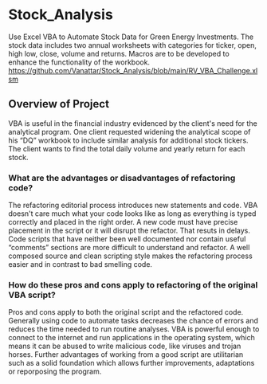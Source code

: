 # Stock_Analysis
Use Excel VBA to Automate Stock Data for Green Energy Investments. The stock data includes two annual worksheets with categories for ticker, open, high low, close, volume and returns. Macros are to be developed to enhance the functionality of the workbook.
https://github.com/Vanattar/Stock_Analysis/blob/main/RV_VBA_Challenge.xlsm
## Overview of Project
VBA is useful in the financial industry evidenced by the client's need for the analytical program. One client requested widening the analytical scope of his “DQ” workbook to include similar analysis for additional stock tickers. The client wants to find the total daily volume and yearly return for each stock.
### What are the advantages or disadvantages of refactoring code?
The refactoring editorial process introduces new statements and code. VBA doesn't care much what your code looks like as long as everything is typed correctly and placed in the right order. A new code must have precise placement in the script or it will disrupt the refactor. That resuts in delays. Code scripts that have neither been well documented nor contain useful “comments” sections are more difficult to understand and refactor. A well composed source and clean scripting style makes the refactoring process easier and in contrast to bad smelling code.
### How do these pros and cons apply to refactoring of the original VBA script?
Pros and cons apply to both the original script and the refactored code. Generally using code to automate tasks decreases the chance of errors and reduces the time needed to run routine analyses. VBA is powerful enough to connect to the internet and run applications in the operating system, which means it can be abused to write malicious code, like viruses and trojan horses. Further advantages of working from a good script are utilitarian such as a solid foundation which allows further improvements, adaptations or reporposing the program.
